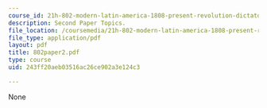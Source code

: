 ```yaml
---
course_id: 21h-802-modern-latin-america-1808-present-revolution-dictatorship-democracy-spring-2005
description: Second Paper Topics.
file_location: /coursemedia/21h-802-modern-latin-america-1808-present-revolution-dictatorship-democracy-spring-2005/243ff20aeb03516ac26ce902a3e124c3_802paper2.pdf
file_type: application/pdf
layout: pdf
title: 802paper2.pdf
type: course
uid: 243ff20aeb03516ac26ce902a3e124c3

---
```

None